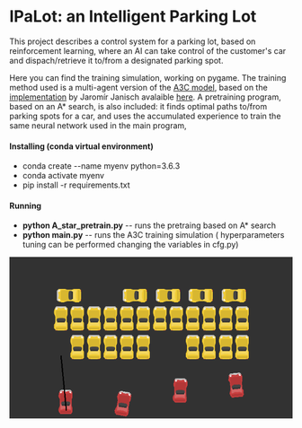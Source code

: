 # IPaLot: an Intelligent Parking Lot

This project describes a control system for a parking lot, 
based on reinforcement learning, where an AI can take control
of the customer's car and dispach/retrieve it to/from a
designated parking spot.

Here you can find the training simulation, working on pygame.
The training method used is a multi-agent version of the [A3C model](https://arxiv.org/pdf/1602.01783.pdf),
based on the [implementation](https://jaromiru.com/2017/03/26/lets-make-an-a3c-implementation/) by Jaromír Janisch
avalaible [here](https://github.com/jaara/AI-blog/blob/master/CartPole-A3C.py).
A pretraining program, based on an A\* search, is also included: it finds optimal paths to/from parking spots for a car,
and uses the accumulated experience to train the same neural network used in the main program,

#### Installing (conda virtual environment)

* conda create --name myenv python=3.6.3
* conda activate myenv
* pip install -r requirements.txt

#### Running

* **python A_star_pretrain.py**  -- runs the pretraing based on A\* search
* **python main.py**  --  runs the A3C training simulation ( hyperparameters tuning can be performed changing the variables in cfg.py)

![brain](./images/a3c_4cars.png)